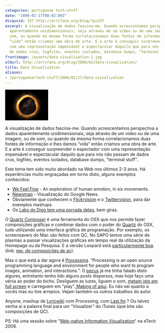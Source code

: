 ```yaml
---
categories: portuguese tech-stuff
date: "2008-02-17T00:02:00Z"
disqusid: 337 http://arrifana.org/blog/?p=337
excerpt: A visualização de dados fascina-me. Quando acrescentamos perspectiva a dados
  aparentemente unidimensionais, seja através de um vídeo ou de uma imagem, ou de
  som, ou quando da mesma forma correlacionamos duas fontes de informação e lhes damos
  “vida” então criamos uma obra de arte. E a arte é conseguir surpreender o espectador
  com uma representação impensável e espectacular daquilo que para nós não passam
  de dados crus, logfiles, eventos isolados, database dumps, “terminal stuff”.
frontimage: /assets/data-visualization-1.jpg
oldurl: http://arrifana.org/blog/2008/02/data-visualization/
title: Data Visualization
aliases:
- /portuguese/tech-stuff/2008/02/17/data-visualization
---
```


![](/assets/data-visualization-1.jpg "photo 1")

A visualização de dados fascina-me. Quando acrescentamos perspectiva a dados aparentemente unidimensionais, seja através de um vídeo ou de uma imagem, ou de som, ou quando da mesma forma correlacionamos duas fontes de informação e lhes damos “vida” então criamos uma obra de arte. E a arte é conseguir surpreender o espectador com uma representação impensável e espectacular daquilo que para nós não passam de dados crus, logfiles, eventos isolados, database dumps, "terminal stuff".

Este tema tem sido muito abordado na Web nos últimos 2-3 anos. Há experiências muito engraçadas em torno disto, alguns exemplos conhecidos:

* [We Feel Fine][1] - An exploration of human emotion, in six movements.
* [Newsmap][2] - Visualização do Google News.
* Obviamente que conhecem o [Flickrvision][3] e o [Twittervision][4], para dar exemplos mashups.
* Os [Labs do Digg tem uma porrada deles][5], bem giras.

O [Quartz Composer][6] é uma ferramenta do OSX que nos permite fazer composições gráficas e combinar dados com o poder do [Quartz][7] do OSX, tudo utilizando uma interface gráfica de programação. Por exemplo, os screensavers do Mac são feitos com QC. No SAPO temos uma série de plasmas a passar visualizações gráficas em tempo real da utilização da Homepage ou da Pesquisa. E a versão Leopard está [particularmente boa][8]. (link: [rep. de composições de qc][9]).

Mas o que está a dar agora é [Processing][10]. “Processing is an open source programming language and environment for people who want to program images, animation, and interactions.”. O [pecus][11] já me tinha falado disto algures, entretanto tenho lido alguns posts dispersos, mas hoje faço uma vénia ao poder do bicho. Desliguem as luzes, liguem o som, [metam isto em full screen][12] e carreguem em “play”.[ Making of aqui][13]. Eu não sei quanto a vocês mas eu tive arrepios. Vejam também os outros trabalhos do autor.

Anyone, mashup de [Lyricwiki][14] com Processing, com [Last.fm][15] ? Ou talvez venha aí a palavra final para um “Visualizer” do iTunes (que btw são composições de QC).

PS: Há uma sessão sobre “[Web-native Information Visualization][16]“ na eTech 2008.

[1]: http://www.wefeelfine.org/
[2]: http://www.marumushi.com/apps/newsmap/newsmap.cfm
[3]: http://flickrvision.com/
[4]: http://twittervision.com/
[5]: http://labs.digg.com/
[6]: http://developer.apple.com/graphicsimaging/quartz/quartzcomposer.html
[7]: http://developer.apple.com/graphicsimaging/quartz/
[8]: http://celso.arrifana.org/archives/277-Leopards-Quartz-Composer-and-Network-events.html
[9]: http://www.quartzcompositions.com/
[10]: http://www.processing.org/
[11]: http://blog.centopeia.com/
[12]: http://www.vimeo.com/658158
[13]: http://www.flight404.com/blog/?p=111
[14]: http://lyricwiki.org/
[15]: http://www.audioscrobbler.net/data/webservices/
[16]: http://en.oreilly.com/et2008/public/schedule/detail/1585